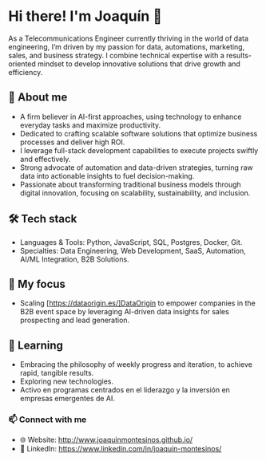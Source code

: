 # Hi there! I'm Joaquín 👋
As a Telecommunications Engineer currently thriving in the world of data engineering, I’m driven by my passion for data, automations, marketing, sales, and business strategy. I combine technical expertise with a results-oriented mindset to develop innovative solutions that drive growth and efficiency.

## 🚀 About me
- A firm believer in AI-first approaches, using technology to enhance everyday tasks and maximize productivity.
- Dedicated to crafting scalable software solutions that optimize business processes and deliver high ROI.
- I leverage full-stack development capabilities to execute projects swiftly and effectively.
- Strong advocate of automation and data-driven strategies, turning raw data into actionable insights to fuel decision-making.
- Passionate about transforming traditional business models through digital innovation, focusing on scalability, sustainability, and inclusion.

## 🛠️ Tech stack
- Languages & Tools: Python, JavaScript, SQL, Postgres, Docker, Git.
- Specialties: Data Engineering, Web Development, SaaS, Automation, AI/ML Integration, B2B Solutions.

## 🧠 My focus
- Scaling [https://dataorigin.es/]DataOrigin to empower companies in the B2B event space by leveraging AI-driven data insights for sales prospecting and lead generation.

## 🌱 Learning
- Embracing the philosophy of weekly progress and iteration, to achieve rapid, tangible results.
- Exploring new technologies.
- Activo en programas centrados en el liderazgo y la inversión en empresas emergentes de AI.
  
### 📫 Connect with me

- 🌐 Website: http://www.joaquinmontesinos.github.io/
- 💼 LinkedIn: https://www.linkedin.com/in/joaquin-montesinos/
